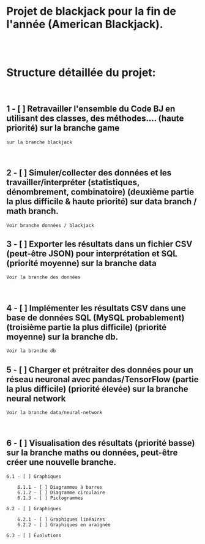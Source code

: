 # **Projet de blackjack pour la fin de l'année (American Blackjack)**.

<br><br>

# **Structure détaillée du projet:**

<br>

## 1 - [ ] Retravailler l'ensemble du Code BJ en utilisant des classes, des méthodes.... (haute priorité) sur la branche game

    sur la branche blackjack

<br>

## 2 - [ ] Simuler/collecter des données et les travailler/interpréter (statistiques, dénombrement, combinatoire) (deuxième partie la plus difficile & haute priorité) sur data branch / math branch.

    Voir branche données / blackjack

## 3 - [ ] Exporter les résultats dans un fichier CSV (peut-être JSON) pour interprétation et SQL (priorité moyenne) sur la branche data

    Voir la branche des données

<br>

## 4 - [ ] Implémenter les résultats CSV dans une base de données SQL (MySQL probablement) (troisième partie la plus difficile) (priorité moyenne) sur la branche db.

    Voir la branche db

## 5 - [ ] Charger et prétraiter des données pour un réseau neuronal avec pandas/TensorFlow (partie la plus difficile) (priorité élevée) sur la branche neural network

    Voir la branche data/neural-network

<br>

## 6 - [ ] Visualisation des résultats (priorité basse) sur la branche maths ou données, peut-être créer une nouvelle branche.

    6.1 - [ ] Graphiques

        6.1.1 - [ ] Diagrammes à barres
        6.1.2 - [ ] Diagramme circulaire
        6.1.3 - [ ] Pictogrammes

    6.2 - [ ] Graphiques

        6.2.1 - [ ] Graphiques linéaires
        6.2.2 - [ ] Graphiques en araignée

    6.3 - [ ] Évolutions
